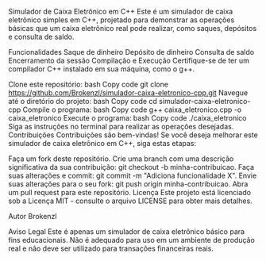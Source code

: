 Simulador de Caixa Eletrônico em C++
Este é um simulador de caixa eletrônico simples em C++, projetado para demonstrar as operações básicas que um caixa eletrônico real pode realizar, como saques, depósitos e consulta de saldo.

Funcionalidades
Saque de dinheiro
Depósito de dinheiro
Consulta de saldo
Encerramento da sessão
Compilação e Execução
Certifique-se de ter um compilador C++ instalado em sua máquina, como o g++.

Clone este repositório:
bash
Copy code
git clone https://github.com/Brokenzl/simulador-caixa-eletronico-cpp.git
Navegue até o diretório do projeto:
bash
Copy code
cd simulador-caixa-eletronico-cpp
Compile o programa:
bash
Copy code
g++ caixa_eletronico.cpp -o caixa_eletronico
Execute o programa:
bash
Copy code
./caixa_eletronico
Siga as instruções no terminal para realizar as operações desejadas.
Contribuições
Contribuições são bem-vindas! Se você deseja melhorar este simulador de caixa eletrônico em C++, siga estas etapas:

Faça um fork deste repositório.
Crie uma branch com uma descrição significativa da sua contribuição: git checkout -b minha-contribuicao.
Faça suas alterações e commit: git commit -m "Adiciona funcionalidade X".
Envie suas alterações para o seu fork: git push origin minha-contribuicao.
Abra um pull request para este repositório.
Licença
Este projeto está licenciado sob a Licença MIT - consulte o arquivo LICENSE para obter mais detalhes.

Autor
Brokenzl

Aviso Legal
Este é apenas um simulador de caixa eletrônico básico para fins educacionais. Não é adequado para uso em um ambiente de produção real e não deve ser utilizado para transações financeiras reais.
